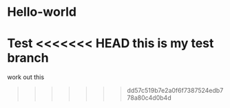 # Hello-world
Test
<<<<<<< HEAD
this is my test branch
=======
work out this
>>>>>>> dd57c519b7e2a0f6f7387524edb778a80c4d0b4d
